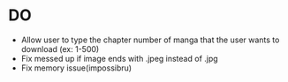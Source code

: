 # DO 
- Allow user to type the chapter number of manga that the user wants to download (ex: 1-500)
- Fix messed up if image ends with .jpeg instead of .jpg
- Fix memory issue(impossibru)
